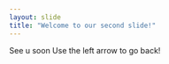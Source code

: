 ```yaml
---
layout: slide
title: "Welcome to our second slide!"
---
```

See u soon
Use the left arrow to go back!
